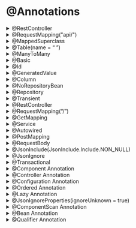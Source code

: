 # @Annotations

<details>
<summary>@RestController</summary>
<p>
  ប្រើសម្រាប់ កំណត់ថា class មួយណាដែលជា controller class ឬកំណត់ទីតាំងដើម្បី ស្គាល់ controller
</p>
</details>
<details>
<summary>@RequestMapping("api/")</summary>
<p>
  សម្រាប់ Request rout ទៅ endpoint ណាមួយ
</p>
</details>
<details>
<summary>@MappedSuperclass</summary>
<p>
  ប្រើសម្រាប់ចែកfields មានន័យថា យើងមាន class មួយជាមេ ឬentity មួយជាមេ សម្រាប់ចែក fields ដែលមាននៅក្នុង Base Entity ទៅកាន់ Entity កូនៗ
</p>
</details>
<details>
<summary>@Table(name = “ ”)</summary>
<p>
  សម្រាប់ដាក់ឈ្មោះទៅឲ្យ Entity
</p>
</details>
<details>
<summary>@ManyToMany</summary>
<p>
  សម្រាប់ ចងrelationship, FetchType.LAZY សម្រាប់ទាញ entity មកហើយយើងចង់ទាញ row ដែលនៅក្នុង entity នោះមកអត់, មានន័យថា បើគេអត់ហៅ FetchType.LAZY មកប្រើទេ គឺអត់ទាញ data មកទេ
</p>
</details>
<details>
<summary>@Basic</summary>
<p>
  សម្រាប់ default column នៅក្នុង Entity db។ Ex: column id មានdata type ជាlong អញ្ចឹង default វាគឺ 64, data type ជា String អញ្ចឹង default វាគឺ 255 តួអក្សរ
</p>
</details>
<details>
<summary>@Id</summary>
<p>
  សម្រាប់កំណត់ថា Column ហ្នឹងជា id
</p>
</details>
<details>
<summary>@GeneratedValue</summary>
<p>
  សម្រាប់កំណត់ការ Generate Type ID ទៅជា auto ID(auto លេខ ឬលេខអត់តាមលំដាប់) ឬទៅជា ID IDENTITY(រត់តាមលំដាប់លេខ)
</p>
</details>
<details>
<summary>@Column</summary>
<p>
  សម្រាប់កំណត់ attribute ឬcolumn នៅក្នុង Database ថាអាច null បានអត់? កំណត់ length បានប៉ុន្មាន កំណត់ unique ថា column មួយហ្នឹងជា optional ឬក៏ unique
</p>
</details>
<details>
<summary>@NoRepositoryBean</summary>
<p>
  គឺមិនឲ្យបង្កើត Bean ថ្មី
</p>
</details>
<details>
<summary>@Repository</summary>
<p>
  សម្រាប់កំណត់ ថាវាជាប្រភេទ component ដែលធ្វើការទៅលើ repository ។ ហើយត្រូវ Extend ចេញពី JpaRepository មួយទៀតទើបដំណើរការបាន Ex: CategoryRepository: JpaRespository<CategoryEntity, Long> (ចំណាំ <name_entity, type_id ជាអីគេ>) បើ type ជា Long ត្រូវដាក់ Long បើជា String ត្រូវដាក់ String… 
</p>
</details>
<details>
<summary>@Transient</summary>
<p>
  កុំឲ្យ data របស់ variable or function calculate វា store នៅក្នុង db
</p>
</details> 
<details>
<summary>@RestController</summary>
<p>
  សម្រាប់កំណត់ថា វាជាប្រភេទ Controller ហើយបង្កើតជា API ទៀត
</p>
</details> 
<details>
<summary>@RequestMapping(“/”)</summary>
<p>
  សម្រាប់បញ្ជាក់ថា ឲ្យវាស្ថិតនៅ endpoint ណាមួយ
</p>
</details>
<details>
<summary>@GetMapping</summary>
<p>
  សម្រាប់ទៅ get ឬចូលទៅ endpoint ណាមួយដែលយើងចង់ get ។ ហើយ @GetMapping យើងអាចដាក់ rout បន្តបានទៀត Ex: @GetMapping(“/get”)
</p>
</details>
<details>
<summary>@Service</summary>
<p>
  សម្រាប់កំណត់ថា class interface មួយហ្នឹងជា service
</p>
</details>
<details>
<summary>@Autowired</summary>
<p>
  សម្រាប់ inject dependencies យកមកប្រើបា្រស់
</p>
</details>
<details>
<summary>@PostMapping</summary>
<p>
  សម្រាប់ បញ្ជួនឬ post ទៅកាន់ endpoint ឬrout ណាមួយ
</p>
</details>
<details>
<summary>@RequestBody</summary>
<p>
  សម្រាប់ ស្នើសុំ ឬrequest ទិន្នន័យណាដែលយើង ចង់បង្កើតដើម្បីឲ្យ user អាចបញ្ចូលទិន្នន័យបាន
</p>
</details>
<details>
<summary>@JsonInclude(JsonInclude.Include.NON_NULL)</summary>
<p>
  បើសិនជា Field page វា Null ចឹង @JsonInclude អត់ឲ្យ Properties ចេញមកទេ, ទាល់តែវាអត់ null បានឲ្យចេញមក
</p>
</details>
<details>
<summary>@JsonIgnore</summary>
<p>
  hide data មិនចង់បង្ហាញ client ឃើញ។ Ex: ដូចជា password, date of birth, etc
</p>
</details>
<details>
<summary>@Transactional</summary>
<p>
  ប្រើសម្រាប់ ការធ្វើប្រតិបត្តិការអ្វីមួយ ដោយក្នុងប្រតិបត្តិការនោះមាន Process ២ ឬ ច្រើនជាងនេះ Process ទី១ update table user, និង process ទី២ update table invoice អញ្ចឹង អាពីរ process នេះ បើមួយណា update មិន success ទេ វានិង role back មកវិញទាំងអស់, វាអត់ update មួយ ហើយមួយទៀត អត់ update ទេ និយាយទៅដូចឈ្នាប់ AND ដែរ បើវាពិតត្រូវពិតទាំងអស់។
</p>
</details>
<details>
<summary>@Component Annotation</summary>
<p>
  គឺជាមេ ពពួក (@Repository, @Service, @Controller)
</p>
</details>
<details>
<summary>@Controller Annotation</summary>
<p>
</p>
</details>
<details>
<summary>@Configuration Annotation</summary>
<p>
  សម្រាប់ ឲ្យ spring boot ជាអ្នកធ្វើការ configure ជំនួសដោយគ្រាន់តែ ដាក់ annotation មួយនេះ នៅលើ class config
</p>
</details>
<details>
<summary>@Ordered Annotation</summary>
<p>
</p>
</details>
<details>
<summary>@Lazy Annotation</summary>
<p>
</p>
</details>
<details>
<summary>@JsonIgnoreProperties(ignoreUnknown = true)</summary>
<p>
ប្រើសម្រាប់ថាឧទាហរណ៍ពេលយើង object នឹងចូល database ឧបមារថា save ចូលមាន field id, name អីចឹងទៅ ហើយស្រាប់តែលើកក្រោយយើងថែម sex មួយទៀត ចឹងបើយើងប្រើ jsonIgnoreproperties នឹងគឹវាអត់ error អីទេ តែបើអត់ប្រើ វានឹង error ថាវារក field sex ទិន្នន័យចាស់ៗអត់ឃើញ ចឹងវាតម្រូវឲ្យយើងទៅដាក់ field sex នៅគ្រប់ទិន្នន័យចាស់ៗទាំងអស់។ 
</p>
</details>
<details>
<summary>@ComponentScan Annotation</summary> 
<p>
ភាគច្រើន ប្រើនៅកន្លែង config file ដែលយើងចង់ឲ្យវា scan នូវ package ណាមួយ (អាចដាក់ ឈ្មោះជា package ក៏បាន ឬជាឈ្មោះ class ក៏បាន ហើយអាច ប្រើបានជា multiple បានទៀត)
Example in java code:
</p>
</details>
<details>
<summary>@Bean Annotation</summary> 
<p>
សម្រាប់ ដាក់នៅលើ function ណា ដែលយើងចង់ឲ្យវាក្លាយទៅជា bean, Bean មានន័យថា object មួយដែលយើងយកមកប្រកាស់ជា public ដែលនៅក្នុង project ទាំងមូល កន្លែងណាក៏អាច ហៅប្រើវាបានដែរ ហើយវាប្រកាស់ តែម្ដងទេ (Singleton)
</p>
</details>
<details>
<summary>@Qualifier Annotation</summary>
<p>
មានន័យថា នៅពេលមាន ប្រភេទ Bean លើសពីមួយដែល Bean នោះវាជា ប្រភេទដូចគ្នា ឬ Bean តែមួយនៅក្នុង Spring Applicaton Context យើងត្រូវប្រើប្រាស់ qualifier ដើម្បីបញ្ជាក់ ឈ្មោះផ្សេងគ្នា មានន័យថា មាន Bean ពីរ ផ្សេងគ្នា ដែល Bean នោះជាប្រភេទតែមួយ
  <br>Example Code:
  
```java
public class UserService {
    private final UserRepository userRepository;

    public UserService(@Qualifier("userRepositoryImpl1") UserRepository userRepository) {
        this.userRepository = userRepository;
    }

}
```
  </p>
 </details>

